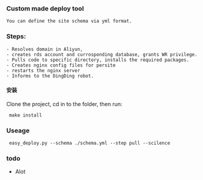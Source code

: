 ### Custom made deploy tool
	You can define the site schema via yml format. 
### Steps:
	- Resolves domain in Aliyun, 
	- creates rds account and currosponding database, grants WR privilege.
	- Pulls code to specific directory, installs the required packages.
	- Creates nginx config files for persite
	- restarts the nginx server
	- Informs to the DingDing robot.

#### 安装

Clone the project, cd in to the folder, then run:

```shell
 make install
```

### Useage

```
 easy_deploy.py --schema ./schema.yml --step pull --scilence
```
### todo
- Alot